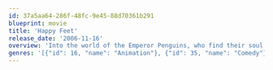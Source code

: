 ```yaml
---
id: 37a5aa64-286f-48fc-9e45-88d70361b291
blueprint: movie
title: 'Happy Feet'
release_date: '2006-11-16'
overview: 'Into the world of the Emperor Penguins, who find their soul mates through song, a penguin is born who cannot sing. But he can tap dance something fierce!'
genres: '[{"id": 16, "name": "Animation"}, {"id": 35, "name": "Comedy"}]'
---
```

